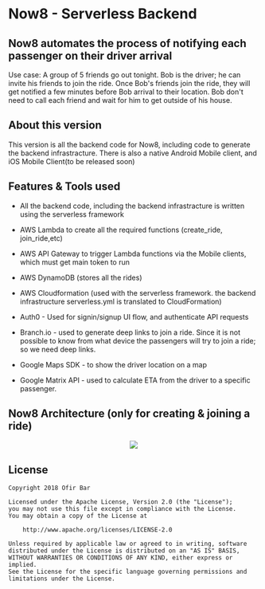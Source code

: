 # Now8 - Serverless Backend

## Now8 automates the process of notifying each passenger on their driver arrival
Use case: A group of 5 friends go out tonight. Bob is the driver; he can invite his friends to join the ride. Once Bob's friends join the ride, they will get notified a few minutes before Bob arrival to their location. Bob don't need to call each friend and wait for him to get outside of his house.

## About this version
This version is all the backend code for Now8, including code to generate the backend infrastracture. There is also a native Android Mobile client, and iOS Mobile Client(to be released soon)

## Features & Tools used
- All the backend code, including the backend infrastracture is written using the serverless framework

- AWS Lambda to create all the required functions (create_ride, join_ride,etc)
- AWS API Gateway to trigger Lambda functions via the Mobile clients, which must get main token to run
- AWS DynamoDB (stores all the rides)
- AWS Cloudformation (used with the serverless framework. the backend infrastructure serverless.yml is translated to CloudFormation)
- Auth0 - Used for signin/signup UI flow, and authenticate API requests
- Branch.io - used to generate deep links to join a ride. Since it is not possible to know from what device the passengers will try to join a ride; so we need deep links.
- Google Maps SDK - to show the driver location on a map
- Google Matrix API - used to calculate ETA from the driver to a specific passenger.

## Now8 Architecture (only for creating & joining a ride)
<div align="center">
    <img src="https://i.imgur.com/h06AJXy.png"</img>
</div>

## License
```
Copyright 2018 Ofir Bar

Licensed under the Apache License, Version 2.0 (the "License");
you may not use this file except in compliance with the License.
You may obtain a copy of the License at

    http://www.apache.org/licenses/LICENSE-2.0

Unless required by applicable law or agreed to in writing, software
distributed under the License is distributed on an "AS IS" BASIS,
WITHOUT WARRANTIES OR CONDITIONS OF ANY KIND, either express or implied.
See the License for the specific language governing permissions and
limitations under the License.
```